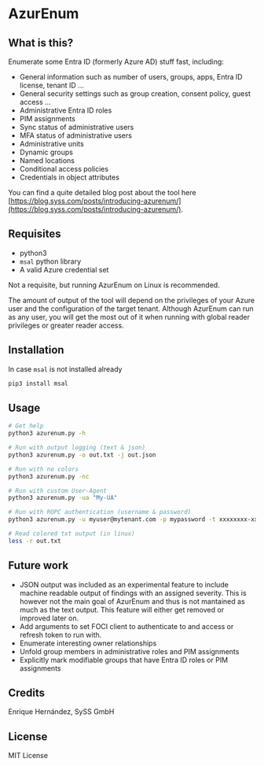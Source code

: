 # AzurEnum

## What is this?

Enumerate some Entra ID (formerly Azure AD) stuff fast, including:

- General information such as number of users, groups, apps, Entra ID license, tenant ID ...
- General security settings such as group creation, consent policy, guest access ...
- Administrative Entra ID roles
- PIM assignments
- Sync status of administrative users
- MFA status of administrative users
- Administrative units
- Dynamic groups
- Named locations
- Conditional access policies
- Credentials in object attributes

You can find a quite detailed blog post about the tool here [https://blog.syss.com/posts/introducing-azurenum/](https://blog.syss.com/posts/introducing-azurenum/).

## Requisites

- python3
- `msal` python library
- A valid Azure credential set

Not a requisite, but running AzurEnum on Linux is recommended.

The amount of output of the tool will depend on the privileges of your Azure user and the configuration of the target tenant. Although AzurEnum can run as any user, you will get the most out of it when running with global reader privileges or greater reader access.

## Installation

In case `msal` is not installed already

```sh
pip3 install msal
```

## Usage

```sh
# Get help
python3 azurenum.py -h

# Run with output logging (text & json)
python3 azurenum.py -o out.txt -j out.json

# Run with no colors
python3 azurenum.py -nc

# Run with custom User-Agent
python3 azurenum.py -ua "My-UA"

# Run with ROPC authentication (username & password)
python3 azurenum.py -u myuser@mytenant.com -p mypassword -t xxxxxxxx-xxxx-xxxx-xxxx-xxxxxxxxxxxx

# Read colored txt output (in linux)
less -r out.txt
```

## Future work

- JSON output was included as an experimental feature to include machine readable output of findings with an assigned severity. This is however not the main goal of AzurEnum and thus is not mantained as much as the text output. This feature will either get removed or improved later on.
- Add arguments to set FOCI client to authenticate to and access or refresh token to run with.
- Enumerate interesting owner relationships
- Unfold group members in administrative roles and PIM assignments
- Explicitly mark modifiable groups that have Entra ID roles or PIM assignments

## Credits

Enrique Hernández, SySS GmbH

## License

MIT License